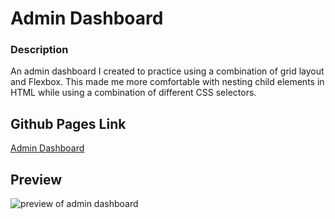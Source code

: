 # Admin Dashboard

### Description
An admin dashboard I created to practice using a combination of grid layout and Flexbox. This made me more comfortable with nesting child elements in HTML while using a combination of different CSS selectors. 

## Github Pages Link
<a href="https://paigethompson150.github.io/admin-dashboard/">Admin Dashboard</a>

## Preview
![preview of admin dashboard](https://i.imgur.com/08VJEQs.png)
